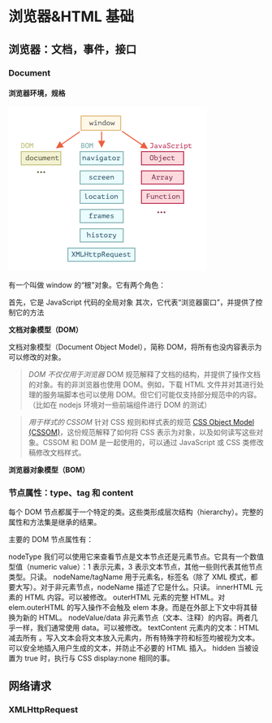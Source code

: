# 浏览器&HTML 基础

## 浏览器：文档，事件，接口

### Document

#### 浏览器环境，规格

![](../../.vuepress/public/images/2021-07-10-11-53-30.png)

有一个叫做 window 的“根”对象。它有两个角色：

首先，它是 JavaScript 代码的全局对象
其次，它代表“浏览器窗口”，并提供了控制它的方法

**文档对象模型（DOM）**

文档对象模型（Document Object Model），简称 DOM，将所有也没内容表示为可以修改的对象。

> *DOM 不仅仅用于浏览器*
> DOM 规范解释了文档的结构，并提供了操作文档的对象。有的非浏览器也使用 DOM。例如，下载 HTML 文件并对其进行处理的服务端脚本也可以使用 DOM。但它们可能仅支持部分规范中的内容。（比如在 nodejs 环境对一些前端组件进行 DOM 的测试）

> *用于样式的 CSSOM*
> 针对 CSS 规则和样式表的规范 [CSS Object Model (CSSOM)](https://www.w3.org/TR/cssom-1/)，这份规范解释了如何将 CSS 表示为对象，以及如何读写这些对象。CSSOM 和 DOM 是一起使用的，可以通过 JavaScript 或 CSS 类修改稿修改文档样式。

**浏览器对象模型（BOM）**

### 节点属性：type、tag 和 content
每个 DOM 节点都属于一个特定的类。这些类形成层次结构（hierarchy）。完整的属性和方法集是继承的结果。

主要的 DOM 节点属性有：

nodeType
我们可以使用它来查看节点是文本节点还是元素节点。它具有一个数值型值（numeric value）：1 表示元素，3 表示文本节点，其他一些则代表其他节点类型。只读。
nodeName/tagName
用于元素名，标签名（除了 XML 模式，都要大写）。对于非元素节点，nodeName 描述了它是什么。只读。
innerHTML
元素的 HTML 内容。可以被修改。
outerHTML
元素的完整 HTML。对 elem.outerHTML 的写入操作不会触及 elem 本身。而是在外部上下文中将其替换为新的 HTML。
nodeValue/data
非元素节点（文本、注释）的内容。两者几乎一样，我们通常使用 data。可以被修改。
textContent
元素内的文本：HTML 减去所有 <tags>。写入文本会将文本放入元素内，所有特殊字符和标签均被视为文本。可以安全地插入用户生成的文本，并防止不必要的 HTML 插入。
hidden
当被设置为 true 时，执行与 CSS display:none 相同的事。

## 网络请求

### XMLHttpRequest